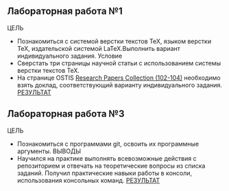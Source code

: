 ## Лабораторная работа №1
ЦЕЛЬ
- Познакомиться с системой верстки текстов TeX, языком верстки TeX, издательской системой LaTeX.Выполнить вариант индивидуального задания.
Условие
- Сверстать три страницы научной статьи с использованием системы верстки текстов TeX.
- На странице OSTIS [Research Papers Collection (102-104)](https://proc.ostis.net/proc/Proceedings%20OSTIS-2024.pdf) необходимо взять доклад, соответствующий варианту индивидуального задания.
[РЕЗУЛЬТАТ](https://github.com/iis-42x70x/RPIIS/blob/%D0%A7%D1%83%D1%80%D0%B8%D0%BA%D0%BE%D0%B2_%D0%90/sem1/lab_1/lab1.pdf)

## Лабораторная работа №3
ЦЕЛЬ
- Познакомиться с программами git, освоить их программные аргументы.
ВЫВОДЫ
- Научился на практике выполнять всевозможные действия с репозиторием и отвечать на теоретические вопросы из списка заданий.
Получил практические навыки работы в консоли, использования консольных команд.
[РЕЗУЛЬТАТ]()
